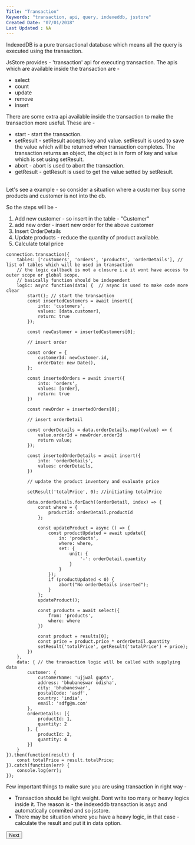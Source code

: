 ```yaml
---
Title: "Transaction"
Keywords: "transaction, api, query, indexeddb, jsstore"
Created Date: "07/01/2018"
Last Updated : NA
---
```


IndexedDB is a pure transactional database which means all the query is executed using the transaction.

JsStore provides - 'transaction' api for executing transaction. The apis which are available inside the transaction are - 

* select
* count
* update
* remove
* insert


There are some extra api available inside the transaction to make the transaction more useful. These are -

* start - start the transaction.
* setResult - setResult accepts key and value. setResult is used to save the value which will be returned when transaction completes. The transaction returns an object, the object is in form of key and value which is set using setResult.
* abort - abort is used to abort the transaction. 
* getResult - getResult is used to get the value setted by setResult.

<br>
Let's see a example - so consider a situation where a customer buy some products and customer is not into the db.

So the steps will be - 

1. Add new customer - so insert in the table - "Customer"
2. add new order - insert new order for the above customer
3. Insert OrderDetails 
4. Update products - reduce the quantity of product available. 
5. Calculate total price

```
connection.transaction({
    tables: ['customers', 'orders', 'products', 'orderDetails'], // list of tables which will be used in transaction
    // the logic callback is not a closure i.e it wont have access to outer scope or global scope.
    // basically function should be independent
    logic: async function(data) {  // async is used to make code more clear
        start(); // start the transaction
        const insertedCustomers = await insert({
            into: 'customers',
            values: [data.customer],
            return: true
        });

        const newCustomer = insertedCustomers[0];

        // insert order

        const order = {
            customerId: newCustomer.id,
            orderDate: new Date(),
        };

        const insertedOrders = await insert({
            into: 'orders',
            values: [order],
            return: true
        })

        const newOrder = insertedOrders[0];

        // insert orderDetail

        const orderDetails = data.orderDetails.map((value) => {
            value.orderId = newOrder.orderId
            return value;
        });

        const insertedOrderDetails = await insert({
            into: 'orderDetails',
            values: orderDetails,
        })

        // update the product inventory and evaluate price

        setResult('totalPrice', 0); //initiating totalPrice

        data.orderDetails.forEach((orderDetail, index) => {
            const where = {
                productId: orderDetail.productId
            };

            const updateProduct = async () => {
                const productUpdated = await update({
                    in: 'products',
                    where: where,
                    set: {
                        unit: {
                            '-': orderDetail.quantity
                        }
                    }
                });
                if (productUpdated < 0) {
                    abort("No orderDetails inserted");
                }  
            };
            updateProduct();
 
            const products = await select({
                from: 'products',
                where: where
            })

            const product = results[0];
            const price = product.price * orderDetail.quantity
            setResult('totalPrice', getResult('totalPrice') + price);
        })
    },
    data: { // the transaction logic will be called with supplying data
        customer: {
            customerName: 'ujjwal gupta',
            address: 'bhubaneswar odisha',
            city: 'bhubaneswar',
            postalCode: 'asdf',
            country: 'india',
            email: 'sdfg@m.com'
        },
        orderDetails: [{
            productId: 1,
            quantity: 2
        }, {
            productId: 2,
            quantity: 4
        }]
    }
}).then(function(result) {
    const totalPrice = result.totalPrice;
}).catch(function(err) {
    console.log(err);
});
```

Few important things to make sure you are using transaction in right way - 

* Transaction should be light weight. Dont write too many or heavy logics inside it. The reason is  - the indexeddb transaction is asyc and automatically commited and so jsstore.
* There may be situation where you have a heavy logic, in that case - calculate the result and put it in data option.

<p class="margin-top-40px center-align">
    <button class="btn info btnNext">Next</button>
</p>

